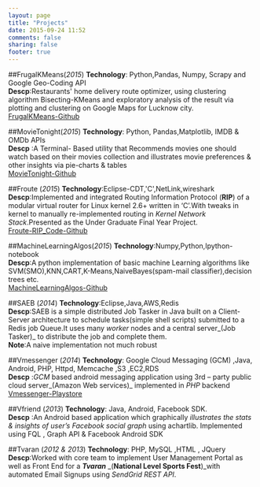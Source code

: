 ```yaml
---
layout: page
title: "Projects"
date: 2015-09-24 11:52
comments: false
sharing: false
footer: true
---
```



##FrugalKMeans(_2015_)
**Technology**: Python,Pandas, Numpy, Scrapy  and Google Geo-Coding API</br>
**Descp**:Restaurants' home delivery route optimizer, using clustering algorithm Bisecting-KMeans and exploratory analysis of the result via plotting and clustering on Google Maps for Lucknow city.</br>
[FrugalKMeans-Github](https://github.com/vivekmishra1991/FrugalKMeans)

##MovieTonight(_2015_)
**Technology**: Python, Pandas,Matplotlib, IMDB & OMDb APIs</br>
**Descp** :A Terminal- Based utility that Recommends movies one should watch based on their movies collection and illustrates movie preferences & other  insights via pie-charts & tables</br> 
[MovieTonight-Github](https://github.com/vivekmishra1991/MovieTonight)

##Froute (_2015_) 
**Technology**:Eclipse-CDT,'C',NetLink,wireshark</br>
**Descp**:Implemented and integrated Routing Information Protocol (**RIP**) of a modular virtual router for Linux kernel 2.6+ written in ‘C’.With tweaks in kernel to manually re-implemented routing in _Kernel Network Stack_.Presented as the Under Graduate Final Year Project.</br> 
[Froute-RIP_Code-Github](https://github.com/vivekmishra1991/froute)

##MachineLearningAlgos(_2015_)
**Technology**:Numpy,Python,Ipython-notebook</br>
**Descp**:A python implementation of basic machine Learning algorithms like SVM(SMO),KNN,CART,K-Means,NaiveBayes(spam-mail classifier),decision trees etc.</br> 
[MachineLearningAlgos-Github](https://github.com/vivekmishra1991/MachineLearningAlgos) 

##SAEB (_2014_)
**Technology**:Eclipse,Java,AWS,Redis</br>
**Descp**:SAEB is a simple distributed Job Tasker in Java built on a  Client-Server architecture to schedule tasks(simple shell scripts) submitted to a Redis job Queue.It uses many _worker_ nodes and a central server_(Job Tasker)_ to distribute the job and complete them.</br>
**Note**:A naive implementation not much robust  </br> 

##Vmessenger (_2014_)
**Technology**: Google Cloud Messaging (GCM) ,Java, Android, PHP, Httpd, Memcache ,S3 ,EC2,RDS</br>
**Descp** :_GCM_ based android messaging application using 3rd – party public cloud server_(Amazon Web services)_ implemented in _PHP_ backend</br> 
[Vmessenger-Playstore](https://play.google.com/store/apps/details?id=com.vivekmishra1991.vmessenger)</br>


##Vfriend (_2013_)
**Technology**: Java, Android, Facebook SDK.</br>
**Descp** :An Android based application which graphically _illustrates the stats & insights of user’s Facebook social graph_ using achartlib.
Implemented using FQL , Graph API & Facebook Android SDK



##Tvaran (_2012 & 2013_)
**Technology**: PHP, MySQL ,HTML , JQuery</br>
**Descp**:Worked with core team to implement User Management Portal as well as Front End for a **_Tvaran_** _(**National Level Sports Fest**)_with automated Email Signups using _SendGrid REST API_.

